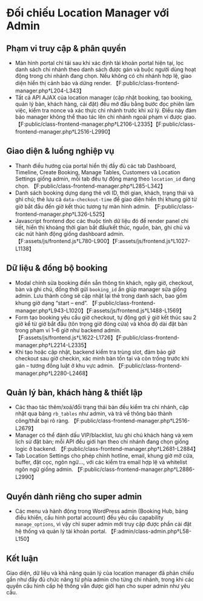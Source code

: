 # Đối chiếu Location Manager với Admin

## Phạm vi truy cập & phân quyền
- Màn hình portal chỉ tải sau khi xác định tài khoản portal hiện tại, lọc danh sách chi nhánh theo danh sách được gán và buộc người dùng hoạt động trong chi nhánh đang chọn. Nếu không có chi nhánh hợp lệ, giao diện hiển thị cảnh báo và dừng render. 【F:public/class-frontend-manager.php†L204-L343】
- Tất cả API AJAX của location manager (cập nhật booking, tạo booking, quản lý bàn, khách hàng, cài đặt) đều mở đầu bằng bước đọc phiên làm việc, kiểm tra nonce và xác thực chi nhánh trước khi xử lý. Điều này đảm bảo manager không thể thao tác lên chi nhánh ngoài phạm vi được giao. 【F:public/class-frontend-manager.php†L2106-L2335】【F:public/class-frontend-manager.php†L2516-L2990】

## Giao diện & luồng nghiệp vụ
- Thanh điều hướng của portal hiển thị đầy đủ các tab Dashboard, Timeline, Create Booking, Manage Tables, Customers và Location Settings giống admin, mỗi tab đều tự động mang theo `location_id` đang chọn. 【F:public/class-frontend-manager.php†L285-L342】
- Danh sách booking dựng dạng thẻ với ID, thời gian, khách, trạng thái và ghi chú; thẻ lưu cả `data-checkout-time` để giao diện hiển thị khung giờ từ giờ bắt đầu đến giờ kết thúc tương tự màn hình admin. 【F:public/class-frontend-manager.php†L326-L525】
- Javascript frontend đọc các thuộc tính dữ liệu đó để render panel chi tiết, hiển thị khoảng thời gian bắt đầu/kết thúc, nguồn, bàn, ghi chú và các nút hành động giống dashboard admin. 【F:assets/js/frontend.js†L780-L900】【F:assets/js/frontend.js†L1027-L1138】

## Dữ liệu & đồng bộ booking
- Modal chỉnh sửa booking điền sẵn thông tin khách, ngày giờ, checkout, bàn và ghi chú, đồng thời gửi `booking_id` ẩn giúp manager sửa giống admin. Lưu thành công sẽ cập nhật lại thẻ trong danh sách, bao gồm khung giờ dạng “start – end”. 【F:public/class-frontend-manager.php†L943-L1020】【F:assets/js/frontend.js†L1488-L1569】
- Form tạo booking yêu cầu giờ checkout, tự động gợi ý giờ kết thúc sau 2 giờ kể từ giờ bắt đầu (tôn trọng giờ đóng cửa) và khóa độ dài đặt bàn trong phạm vi 1–6 giờ như backend admin. 【F:assets/js/frontend.js†L1622-L1726】【F:public/class-frontend-manager.php†L2214-L2335】
- Khi tạo hoặc cập nhật, backend kiểm tra trùng slot, đảm bảo giờ checkout sau giờ checkin, xác minh bàn tồn tại và còn trống trước khi gán – tương đồng luật ở khu vực admin. 【F:public/class-frontend-manager.php†L2280-L2468】

## Quản lý bàn, khách hàng & thiết lập
- Các thao tác thêm/xoá/đổi trạng thái bàn đều kiểm tra chi nhánh, cập nhật qua bảng `rb_tables` như admin, và trả về thông báo thành công/thất bại rõ ràng. 【F:public/class-frontend-manager.php†L2516-L2679】
- Manager có thể đánh dấu VIP/blacklist, lưu ghi chú khách hàng và xem lịch sử đặt bàn; mỗi API đều giới hạn theo chi nhánh đang chọn giống logic ở backend. 【F:public/class-frontend-manager.php†L2681-L2884】
- Tab Location Settings cho phép chỉnh hotline, email, khung giờ mở cửa, buffer, đặt cọc, ngôn ngữ…, với các kiểm tra email hợp lệ và whitelist ngôn ngữ giống admin. 【F:public/class-frontend-manager.php†L2886-L2990】

## Quyền dành riêng cho super admin
- Các menu và hành động trong WordPress admin (Booking Hub, bảng điều khiển, cấu hình portal account) đều yêu cầu capability `manage_options`, vì vậy chỉ super admin mới truy cập được phần cài đặt hệ thống và quản lý tài khoản portal. 【F:admin/class-admin.php†L58-L150】

## Kết luận
Giao diện, dữ liệu và khả năng quản lý của location manager đã phản chiếu gần như đầy đủ chức năng từ phía admin cho từng chi nhánh, trong khi các quyền cấu hình cấp hệ thống vẫn được giới hạn cho super admin như yêu cầu.

